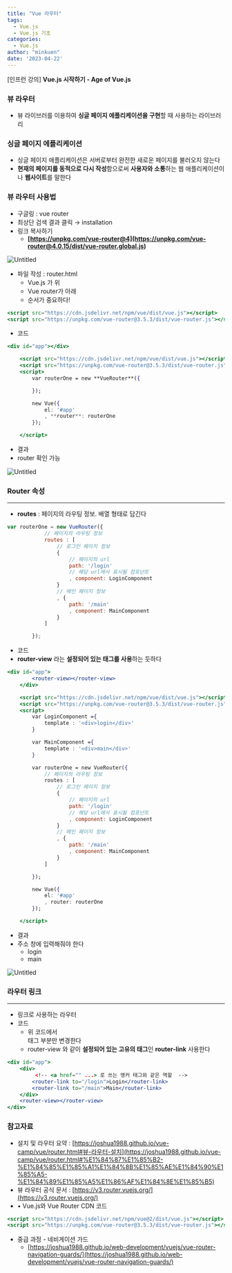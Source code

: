 ```yaml
---
title: "Vue 라우터"
tags:
  - Vue.js
  - Vue.js 기초
categories:
  - Vue.js
author: "minkuen"
date: '2023-04-22'
---
```


[인프런 강의] ****Vue.js 시작하기 - Age of Vue.js****

### 뷰 라우터

- 뷰 라이브러를 이용하여 **싱글 페이지 에플리케이션을 구현**할 때 사용하는 라이브러리

### **싱글 페이지 에플리케이션**

- 싱글 페이지 애플리케이션은 서버로부터 완전한 새로운 페이지를 불러오지 않는다
- **현재의 페이지를 동적으로 다시 작성**함으로써 **사용자와 소통**하는 웹 애플리케이션이나 **웹사이트**를 말한다

### 뷰 라우터 사용법

- 구글링 : vue router
- 최상단 검색 결과 클릭 → installation
- 링크 복사하기
    - **[https://unpkg.com/vue-router@4](https://unpkg.com/vue-router@4.0.15/dist/vue-router.global.js)**

![Untitled](/images/vue_router/Untitled.png)

- 파일 작성 : router.html
    - Vue.js 가 위
    - Vue router가 아래
    - 순서가 중요하다!

```jsx
<script src="https://cdn.jsdelivr.net/npm/vue/dist/vue.js"></script>
<script src="https://unpkg.com/vue-router@3.5.3/dist/vue-router.js"></script>
```

- 코드

```jsx
<div id="app"></div>

    <script src="https://cdn.jsdelivr.net/npm/vue/dist/vue.js"></script>
    <script src="https://unpkg.com/vue-router@3.5.3/dist/vue-router.js"></script>
    <script>
        var routerOne = new **VueRouter**({

        });

        new Vue({
            el: '#app'
            , **router**: routerOne
        });

    </script>
```

- 결과
- router 확인 가능

![Untitled](/images/vue_router/Untitled%201.png)

### Router 속성

---

- **routes** : 페이지의 라우팅 정보. 배열 형태로 담긴다

```jsx
var routerOne = new VueRouter({
            // 페이지의 라우팅 정보
            routes : [
                // 로그인 페이지 정보
                {
                    // 페이지의 url
                    path: '/login'
                    // 해당 url에서 표시될 컴포넌트
                    , component: LoginComponent
                }
                // 메인 페이지 정보
                , {
                    path: '/main'
                    , component: MainComponent
                }
            ]

        });
```

- 코드
- **router-view** 라는 **설정되어 있는 태그를 사용**하는 듯하다

```jsx
<div id="app">
        <router-view></router-view>
    </div>

    <script src="https://cdn.jsdelivr.net/npm/vue/dist/vue.js"></script>
    <script src="https://unpkg.com/vue-router@3.5.3/dist/vue-router.js"></script>
    <script>
        var LoginComponent ={
            template : '<div>login</div>'
        } 

        var MainComponent ={
            template : '<div>main</div>'
        }

        var routerOne = new VueRouter({
            // 페이지의 라우팅 정보
            routes : [
                // 로그인 페이지 정보
                {
                    // 페이지의 url
                    path: '/login'
                    // 해당 url에서 표시될 컴포넌트
                    , component: LoginComponent
                }
                // 메인 페이지 정보
                , {
                    path: '/main'
                    , component: MainComponent
                }
            ]

        });

        new Vue({
            el: '#app'
            , router: routerOne
        });

    </script>
```

- 결과
- 주소 창에 입력해줘야 한다
    - login
    - main

![Untitled](/images/vue_router/Untitled%202.png)

### 라우터 링크

---

- 링크로 사용하는 라우터
- 코드
    - 위 코드에서 <div> 태그 부분만 변경한다
    - router-view 와 같이 **설정되어 있는 고유의 태그**인 **router-link** 사용한다

```jsx
<div id="app">
    <div>
         <!-- <a href="" ...> 로 쓰는 앵커 태그와 같은 역할  -->
        <router-link to="/login">Login</router-link>
        <router-link to="/main">Main</router-link>
    </div>
    <router-view></router-view>
</div>
```

### 참고자료

- 설치 및 라우터 요약 : [https://joshua1988.github.io/vue-camp/vue/router.html#뷰-라우터-설치](https://joshua1988.github.io/vue-camp/vue/router.html#%E1%84%87%E1%85%B2-%E1%84%85%E1%85%A1%E1%84%8B%E1%85%AE%E1%84%90%E1%85%A5-%E1%84%89%E1%85%A5%E1%86%AF%E1%84%8E%E1%85%B5)
- 뷰 라우터 공식 문서 : [https://v3.router.vuejs.org/](https://v3.router.vuejs.org/)
- • Vue.js와 Vue Router CDN 코드

```jsx
<script src="https://cdn.jsdelivr.net/npm/vue@2/dist/vue.js"></script>
<script src="https://unpkg.com/vue-router@3.5.3/dist/vue-router.js"></script>
```

- 중급 과정 - 네비게이션 가드
    - [https://joshua1988.github.io/web-development/vuejs/vue-router-navigation-guards/](https://joshua1988.github.io/web-development/vuejs/vue-router-navigation-guards/)
